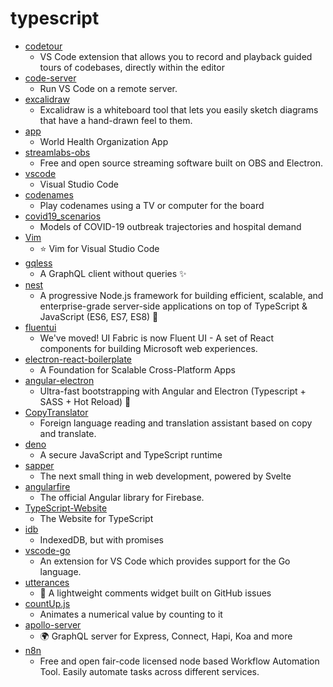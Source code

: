 # typescript
- [codetour](https://github.com/vsls-contrib/codetour)
  - VS Code extension that allows you to record and playback guided tours of codebases, directly within the editor
- [code-server](https://github.com/cdr/code-server)
  - Run VS Code on a remote server.
- [excalidraw](https://github.com/excalidraw/excalidraw)
  - Excalidraw is a whiteboard tool that lets you easily sketch diagrams that have a hand-drawn feel to them.
- [app](https://github.com/WorldHealthOrganization/app)
  - World Health Organization App
- [streamlabs-obs](https://github.com/stream-labs/streamlabs-obs)
  - Free and open source streaming software built on OBS and Electron.
- [vscode](https://github.com/microsoft/vscode)
  - Visual Studio Code
- [codenames](https://github.com/jbowens/codenames)
  - Play codenames using a TV or computer for the board
- [covid19_scenarios](https://github.com/neherlab/covid19_scenarios)
  - Models of COVID-19 outbreak trajectories and hospital demand
- [Vim](https://github.com/VSCodeVim/Vim)
  - ⭐️ Vim for Visual Studio Code
- [gqless](https://github.com/samdenty/gqless)
  - A GraphQL client without queries ✨
- [nest](https://github.com/nestjs/nest)
  - A progressive Node.js framework for building efficient, scalable, and enterprise-grade server-side applications on top of TypeScript & JavaScript (ES6, ES7, ES8) 🚀
- [fluentui](https://github.com/microsoft/fluentui)
  - We've moved! UI Fabric is now Fluent UI - A set of React components for building Microsoft web experiences.
- [electron-react-boilerplate](https://github.com/electron-react-boilerplate/electron-react-boilerplate)
  - A Foundation for Scalable Cross-Platform Apps
- [angular-electron](https://github.com/maximegris/angular-electron)
  - Ultra-fast bootstrapping with Angular and Electron (Typescript + SASS + Hot Reload) 🚤
- [CopyTranslator](https://github.com/CopyTranslator/CopyTranslator)
  - Foreign language reading and translation assistant based on copy and translate.
- [deno](https://github.com/denoland/deno)
  - A secure JavaScript and TypeScript runtime
- [sapper](https://github.com/sveltejs/sapper)
  - The next small thing in web development, powered by Svelte
- [angularfire](https://github.com/angular/angularfire)
  - The official Angular library for Firebase.
- [TypeScript-Website](https://github.com/microsoft/TypeScript-Website)
  - The Website for TypeScript
- [idb](https://github.com/jakearchibald/idb)
  - IndexedDB, but with promises
- [vscode-go](https://github.com/microsoft/vscode-go)
  - An extension for VS Code which provides support for the Go language.
- [utterances](https://github.com/utterance/utterances)
  - 🔮 A lightweight comments widget built on GitHub issues
- [countUp.js](https://github.com/inorganik/countUp.js)
  - Animates a numerical value by counting to it
- [apollo-server](https://github.com/apollographql/apollo-server)
  - 🌍 GraphQL server for Express, Connect, Hapi, Koa and more
- [n8n](https://github.com/n8n-io/n8n)
  - Free and open fair-code licensed node based Workflow Automation Tool. Easily automate tasks across different services.
